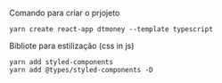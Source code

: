Comando para criar o prjojeto

    yarn create react-app dtmoney --template typescript




Bibliote para estilização (css in js)

    yarn add styled-components 
    yarn add @types/styled-components -D
